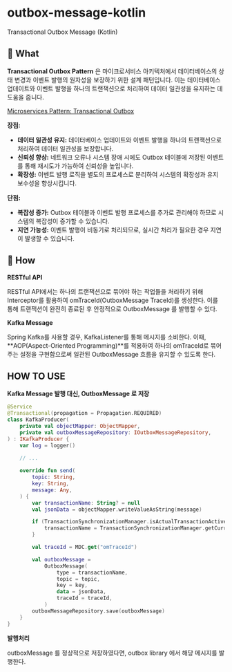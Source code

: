 # outbox-message-kotlin
Transactional Outbox Message (Kotlin)

## 🔭 What
**Transactional Outbox Pattern** 은 마이크로서비스 아키텍처에서 데이터베이스의 상태 변경과 이벤트 발행의 원자성을 보장하기 위한 설계 패턴입니다. 이는 데이터베이스 업데이트와 이벤트 발행을 하나의 트랜잭션으로 처리하여 데이터 일관성을 유지하는 데 도움을 줍니다.

[Microservices Pattern: Transactional Outbox](https://microservices.io/patterns/data/transactional-outbox.html)

**장점:**
- **데이터 일관성 유지:** 데이터베이스 업데이트와 이벤트 발행을 하나의 트랜잭션으로 처리하여 데이터 일관성을 보장합니다.
- **신뢰성 향상:** 네트워크 오류나 시스템 장애 시에도 Outbox 테이블에 저장된 이벤트를 통해 재시도가 가능하여 신뢰성을 높입니다.
- **확장성:** 이벤트 발행 로직을 별도의 프로세스로 분리하여 시스템의 확장성과 유지 보수성을 향상시킵니다.
  
**단점:**
- **복잡성 증가:** Outbox 테이블과 이벤트 발행 프로세스를 추가로 관리해야 하므로 시스템의 복잡성이 증가할 수 있습니다.
- **지연 가능성:** 이벤트 발행이 비동기로 처리되므로, 실시간 처리가 필요한 경우 지연이 발생할 수 있습니다.

## 🤔 How

**RESTful API**

RESTful API에서는 하나의 트랜잭션으로 묶어야 하는 작업들을 처리하기 위해 Interceptor를 활용하여 omTraceId(OutboxMessage TraceId)를 생성한다. 이를 통해 트랜잭션이 완전히 종료된 후 안정적으로 OutboxMessage 를 발행할 수 있다. 

**Kafka Message**

Spring Kafka를 사용할 경우, KafkaListener를 통해 메시지를 소비한다. 이때, **AOP(Aspect-Oriented Programming)**를 적용하여 하나의 omTraceId로 묶어주는 설정을 구현함으로써 일관된 OutboxMessage 흐름을 유지할 수 있도록 한다.

## HOW TO USE

**Kafka Message 발행 대신, OutboxMessage 로 저장**

```kotlin
@Service
@Transactional(propagation = Propagation.REQUIRED)
class KafkaProducer(
    private val objectMapper: ObjectMapper,
    private val outboxMessageRepository: IOutboxMessageRepository,
) : IKafkaProducer {
    var log = logger()
    
    // ...

    override fun send(
        topic: String,
        key: String,
        message: Any,
    ) {
        var transactionName: String? = null
        val jsonData = objectMapper.writeValueAsString(message)

        if (TransactionSynchronizationManager.isActualTransactionActive()) {
            transactionName = TransactionSynchronizationManager.getCurrentTransactionName()
        }

        val traceId = MDC.get("omTraceId")

        val outboxMessage =
            OutboxMessage(
                type = transactionName,
                topic = topic,
                key = key,
                data = jsonData,
                traceId = traceId,
            )
        outboxMessageRepository.save(outboxMessage)
    }
}

```

**발행처리**

outboxMessage 를 정상적으로 저장하였다면, outbox library 에서 해당 메시지를 발행한다.



